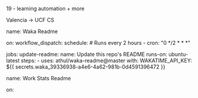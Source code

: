 19 - learning automation + more



Valencia -> UCF CS


<!--START_SECTION:waka-->
name: Waka Readme

on:
  workflow_dispatch:
  schedule:
    # Runs every 2 hours
    - cron: "0 */2 * * *"

jobs:
  update-readme:
    name: Update this repo's README
    runs-on: ubuntu-latest
    steps:
      - uses: athul/waka-readme@master
        with:
          WAKATIME_API_KEY: ${{ secrets.waka_39336938-a4e6-4a62-981b-0d4591396472 }}
<!--END_SECTION:waka-->

name: Work Stats Readme

on:
